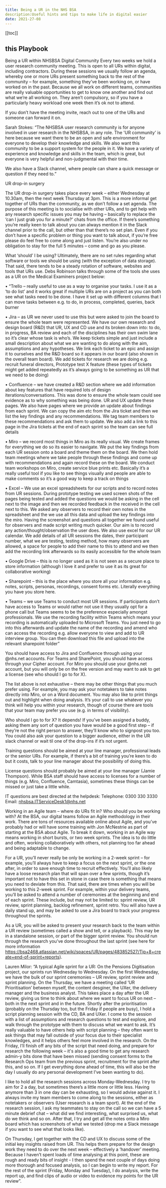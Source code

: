 ```yaml
---
title: Being a UR in the NHS BSA
description:Useful hints and tips to make life in digital easier 
date: 2021-27-08
---
```

[[toc]]


## this Playbook 
Being a UR within NHSBSA Digital
Community 
Every two weeks we hold a user research community meeting. This is open to all URs within digital, including contractors. During these sessions we usually follow an agenda, whereby one or more URs present something back to the rest of the community – for example, something they’ve been working on, or have worked on in the past. Because we all work on different teams, communities are really valuable opportunities to get to know one another and find out what we’re all working on. They aren’t compulsory, so if you have a particularly heavy workload one week then it’s ok not to attend. 

If you don’t have the meeting invite, reach out to one of the URs and someone can forward it on.

Sarah Stokes: “The NHSBSA user research community is for anyone involved in user research in the NHSBSA, in any role. The 'UR community' is here because we want there to be an open and safe environment for everyone to develop their knowledge and skills. We also want this community to be a support system for the people in it. We have a variety of experience and knowledge and skills in the team, which is great, but everyone is very helpful and non-judgmental with their time.

We also have a Slack channel, where people can share a quick message or question if they need to.” 

UR drop-in surgery

The UR drop-in surgery takes place every week – either Wednesday at 10.30am, then the next week Thursday at 3pm. This is a more informal get together of URs than the community, as we don’t follow a set agenda. The purpose of this meeting is to socialise with other URs, and to get help with any research specific issues you may be having – basically to replace the ‘can I just grab you for a minute?’ chats from the office. If there’s something you’re really keen to talk about you can always mention it in the Slack channel prior to the call, but other than that there’s no set plan. 
Even if you don’t have a specific problem or thing you want to talk about, if you’re free please do feel free to come along and just listen. You’re also under no obligation to stay for the full 5 minutes – come and go as you please.

What ‘should’ I be using? 
Ultimately, there are no set rules regarding what software or tools we should be using (with the exception of data storage). That said, there tends to be a steady rotation of software, websites and tools that URs use. 
Debs Robinson talks through some of the tools she uses as a UR on the Medical Examiners project below:

•	“Trello – really useful to use as a way to organise your tasks.  I use it as a ‘to do list’ and it works great if multiple URs are on a project as you can both see what tasks need to be done.  I have it set up with different columns that I can move tasks between e.g. to do, in process, completed, queries, back burner

•	Jira – as UR we never used to use this but were asked to join the board to ensure the whole team were represented.  We have our own research and design board (R&D) that UR, UX and CD use and its broken down into: to do, in progress, BA review and each of the disciplines has their own swim lane so it’s clear whose task is who’s.  We keep tickets simple and just include a small description about what we are wanting to do along with the aim, assumptions and any hypotheses.  We link each ticket to an epic and assign it to ourselves and the R&D board so it appears in our board (also shown in the overall team board). We add tickets for research we are doing e.g. recruit funeral directors, Prototype test X feature (these types of tickets might get added repeatedly as it’s always going to be something as UR that we need to be doing)

•	Confluence – we have created a R&D section where we add information about key features that have required lots of design iterations/conversations.  This was done to ensure the whole team could see evidence as to why something was being done.  UR and UX update these pages.  We also have pages where we provide an update about findings from each sprint.  We can copy the aim etc from the Jira ticket and then we list the key findings and any recommendations.  We tag team members to these recommendations and ask them to update.  We also add a link to this page in the Jira tickets at the end of each sprint so the team can see full details

•	Miro – we record most things in Miro as its really visual.  We create frames for everything we do so its easier to navigate.  We put the key findings from each UR session onto a board and theme them on the board.  We then hold team meetings where we take people through these findings and come up with recommendations and again record these on the board.  We conduct team workshops on Miro, create service blue prints etc.  Basically it’s a really useful tool if you like to see things visually and people are able to make comments so it’s a good way to keep a track on things

•	Excel – We use an excel spreadsheets for our scripts and to record notes from UR sessions.  During prototype testing we used screen shots of the pages being tested and added the questions we would be asking in the cell next to the image and then we recorded feedback in the received in the cell next to this.  We asked any observers to record their own notes in the spreadsheet and the we use all this data and upload the key findings into the miro.  Having the screenshot and questions all together we found useful for observers and made script writing much quicker.  Our aim is to record any action/thought/observation the user does.  We also use excel for our UR calendar.  We add details of all UR sessions the dates, their participant number, what we are testing, testing method, how many observers are allowed, a space for people to add their name to this to attend and we then add the recording link afterwards so its easily accessible for the whole team

•	Google Drive – this is no longer used as it is not seen as a secure place to store information (although I love it and prefer to use it as its great for collaborative working)

•	Sharepoint – this is the place where you store all your information e.g. notes, scripts, personas, recordings, consent forms etc.  Literally everything you have you store here.

•	Teams – we use Teams to conduct most UR sessions.  If participants don’t have access to Teams or would rather not use it they usually opt for a phone call but Teams seems to be the preference especially amongst professionals.  We use the recording facility within Teams which means your recording is automatically uploaded to Microsoft Teams.  You just need to go into this afterwards and update the name of the recording and amend who can access the recording e.g. allow everyone to view and add to UR interview group.  You can then download this file and upload into the relevant sharepoint folder”

You should have access to Jira and Confluence through using your @nhs.net accounts. For Teams and SharePoint, you should have access through your Cipher account. For Miro you should use your @nhs.net account, but you will only be on the free version and may want to ask to get a license (see who should I go to for X).

The list above is not exhaustive – there may be other things that you much prefer using. For example, you may ask your notetakers to take notes directly into Miro, or on a Word document. You may also like to print things out and highlight when doing analysis. It’s your call to use whatever you think will help you within your research, though of course there are tools that your team may prefer you use (e.g. in terms of visibility). 

Who should I go to for X?
It depends! If you’ve been assigned a buddy, asking them any sort of question you have would be a good first step – if they’re not the right person to answer, they’ll know who to signpost you too. You could also ask your question to a bigger audience, either in the UR slack channel or wait til one of the drop-ins if it’s not urgent.

Training questions should be aimed at your line manager, professional leads or the senior URs. For example, if there’s a bit of training you’re keen to do but it costs, talk to your line manager about the possibility of doing this. 

License questions should probably be aimed at your line manager (Jamie Thompson). While BSA staff should have access to licenses for a number of things (e.g. Miro, Confluence, Camtasia), sometimes these things can be missed or just take a little while.

IT questions are best directed at the helpdesk:
Telephone: 0300 330 3330
Email: nhsbsa.ITServiceDesk1@nhs.net


Working in an Agile team – where do URs fit in? Who should you be working with?
At the BSA, our digital teams follow an Agile methodology in their work. There are tons of resources available online about Agile, and you’ve probably had or will have some training with Jon McNestrie as part of starting at the BSA about Agile. To break it down, working in an Agile way means working in short bursts, or two week sprints. The idea is to do little and often, working collaboratively with others, not planning too far ahead and being adaptable to change.

For a UR, you’ll never really be only be working in a 2-week sprint – for example, you’ll always have to keep a focus on the next sprint, or the one after, in order to save enough time to recruit effectively. You’ll also likely have a loose research plan that will span over a few sprints, though it’s important not to have this set in stone in case there is something that means you need to deviate from this. 
That said, there are times when you will be working to this 2-week sprint. For example, within your delivery teams, you’ll be asked to attend a number of ceremonies at the beginning and end of each sprint. These include, but may not be limited to: sprint review, UR review, sprint planning, backlog refinement, sprint retro. You will also have a daily stand up, and may be asked to use a Jira board to track your progress throughout the sprints.

As a UR, you will be asked to present your research back to the team within a UR review (sometimes called a show and tell, or a playback). This may be in a standalone session, or part of the bigger sprint review. You should run through the research you’ve done throughout the last sprint (see here for more information https://bsa2468.atlassian.net/wiki/spaces/UR/pages/483852527/Tip+8+create+end-of-sprint+reports). 

Lauren Milor: “A typical Agile sprint for a UR: On the Pensions Digitisation project, our sprints run Wednesday to Wednesday. On the first Wednesday, we have the bulk of our sprint ceremonies – UR review, sprint review and sprint planning. 
On the Thursday, we have a meeting called ‘UR Prioritisation’ between myself, the content desginer, the UXer, the delivery manager and the business analyst. This takes place a day after the UR review, giving us time to think about where we want to focus UR on next – both in the next sprint and in the future. 
Shortly after the prioritisation (probably on the Thursday too, but the Friday if people are busy), I hold a script planning session with the CD, BA and UXer. I come to the session with a list of assumptions and research questions to test and explore, and walk through the prototype with them to discuss what we want to ask. It’s really valuable to have others help with script planning – they often want to ask things that may fall outside of your focus due to their specialist knowledges, and it helps others feel more involved in the research. On the Friday, I’ll finish off any bits of the script that need doing, and prepare for research the following week – it's also a good time to get any research admin-y bits done that have been missed (sending consent forms to the Research Ops team from the previous sprint, recruitment for the sprint after this, and so on. If I get everything done ahead of time, this will also be the day I usually do any personal development I’ve been wanting to do).

I like to hold all the research sessions across Monday-Wednesday. I try to aim for 2 a day, but sometimes there’s a little more or little less. Having anymore than 3 in one day can be exhausting, so I would advise against it. I always invite my team members to come along to the sessions, either as notetakers or observers (User research is a team sport). At the end of the research session, I ask my teammates to stay on the call so we can have a 5 minute debrief chat – what did we find interesting, what surprised us, what do we think and so on. After that, I try and get all the notes onto a Miro board which has screenshots of what we tested (drop me a Slack message if you want to see what that looks like).

On Thursday, I get together with the CD and UX to discuss some of the initial key insights raised from UR. This helps them prepare for the design work they need to do over the next week – effectively a ‘handover’ meeting. Because I haven’t spent loads of time analysing at this point, these are rough and ready bits of insight - I then spend the next couple of days doing more thorough and focused analysis, so I can begin to write my report. For the rest of the sprint (Friday, Monday and Tuesday), I do analysis, write the report up, and find clips of audio or video to evidence my points for the UR review”. 






